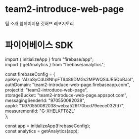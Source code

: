 # team2-introduce-web-page
팀 소개 웹페이지용 깃허브 레포지토리

# 파이어베이스 SDK
import { initializeApp } from "firebase/app";   
import { getAnalytics } from "firebase/analytics";   

const firebaseConfig = {   
  apiKey: "AIzaSyCdU8NhpFT6489DMGs2MPWQSdJR5QbRJoI",   
  authDomain: "team2-introduce-web-page.firebaseapp.com",   
  projectId: "team2-introduce-web-page",   
  storageBucket: "team2-introduce-web-page.appspot.com",   
  messagingSenderId: "970550082038",   
  appId: "1:970550082038:web:a526f70bcd79eece032fd7",   
  measurementId: "G-XHELKFT8ZL"   
}; 

const app = initializeApp(firebaseConfig);  
const analytics = getAnalytics(app);   

